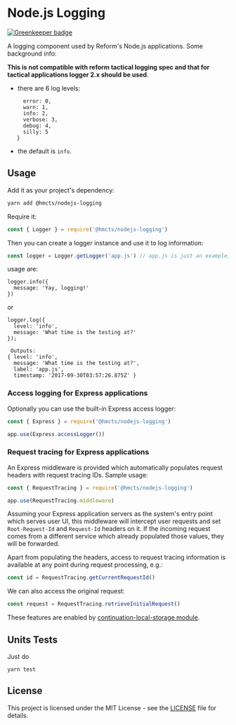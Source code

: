 # Node.js Logging

[![Greenkeeper badge](https://badges.greenkeeper.io/hmcts/nodejs-logging.svg)](https://greenkeeper.io/)

A logging component used by Reform's Node.js applications. 
Some background info:

<b>This is not compatible with reform tactical logging spec and that for tactical applications logger 2.x should be used</b>.
* there are 6 log levels: 
```{ 
     error: 0, 
     warn: 1, 
     info: 2, 
     verbose: 3, 
     debug: 4, 
     silly: 5 
   }
```
* the default is `info`.

## Usage

Add it as your project's dependency:

```bash
yarn add @hmcts/nodejs-logging
```

Require it:

```javascript
const { Logger } = require('@hmcts/nodejs-logging')
```

Then you can create a logger instance and use it to log information:

```javascript
const logger = Logger.getLogger('app.js') // app.js is just an example, can be anything that's meaningful to you
```
usage are:

```
logger.info({
  message: 'Yay, logging!'
})
```
or
```
logger.log({
  level: 'info',
  message: 'What time is the testing at?'
});

 Outputs:
{ level: 'info',
  message: 'What time is the testing at?',
  label: 'app.js',
  timestamp: '2017-09-30T03:57:26.875Z' }
```

### Access logging for Express applications 

Optionally you can use the built-in Express access logger:

```javascript
const { Express } = require('@hmcts/nodejs-logging')

app.use(Express.accessLogger())
```

### Request tracing for Express applications

An Express middleware is provided which automatically populates request headers with request tracing IDs. Sample usage:

```javascript
const { RequestTracing } = require('@hmcts/nodejs-logging')

app.use(RequestTracing.middleware)
```

Assuming your Express application servers as the system's entry point which serves user UI, this middleware will intercept user requests and set `Root-Request-Id` and `Request-Id` headers on it. If the incoming request comes from a different service which already populated those values, they will be forwarded.

Apart from populating the headers, access to request tracing information is available at any point during request processing, e.g.:

```javascript
const id = RequestTracing.getCurrentRequestId()
```

We can also access the original request:

```javascript
const request = RequestTracing.retrieveInitialRequest()
```

These features are enabled by [continuation-local-storage module](https://github.com/othiym23/node-continuation-local-storage).

## Units Tests

Just do

```
yarn test
```

## License

This project is licensed under the MIT License - see the [LICENSE](LICENSE.md) file for details.
